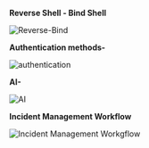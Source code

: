 <b>Reverse Shell - Bind Shell</b>

![Reverse-Bind](https://github.com/loadingbadbeat/Information/assets/45952458/81caa0fa-9d7b-4546-a331-c50830891d41)

<b>Authentication methods-</b>

![authentication](https://github.com/loadingbadbeat/Information/assets/45952458/e77811f3-3932-4e3d-b62f-bd98d0de4346)

<b>AI-</b>

![AI](https://github.com/loadingbadbeat/Information/assets/45952458/2b46d08f-f49c-4eee-9b52-badc1394567f)

<b>Incident Management Workflow</b>

![Incident Management Workgflow](https://github.com/loadingbadbeat/Information/assets/45952458/1db56752-b8f5-470f-b80f-2ad45d66b5c4)


